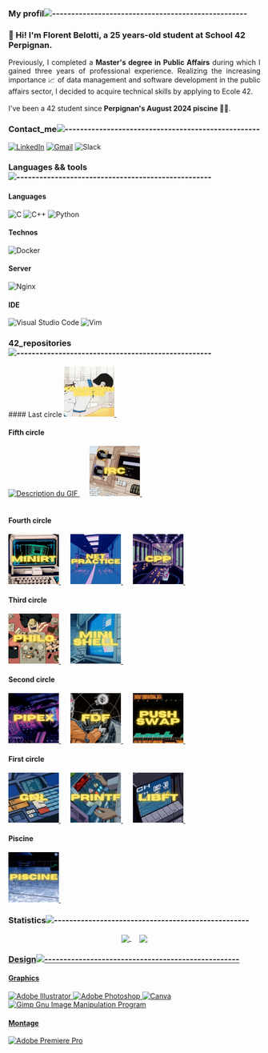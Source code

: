 ### My profil![---------------------------------------------------](https://raw.githubusercontent.com/andreasbm/readme/master/assets/lines/rainbow.png)

<div align="left">
  
### 👋 Hi! I'm Florent Belotti, a 25 years-old student at School 42 Perpignan.
</div>

<div align="justify">
Previously, I completed a <strong>Master's degree in Public Affairs</strong> during which I gained three years of professional experience. Realizing the increasing importance 📈 of data management and software development in the public affairs sector, I decided to acquire technical skills by applying to Ecole 42. <br><br>I've been a 42 student since <strong>Perpignan's August 2024 piscine 🏊‍♂️</strong>.
</div>

### Contact_me![---------------------------------------------------](https://raw.githubusercontent.com/andreasbm/readme/master/assets/lines/rainbow.png)
[![LinkedIn](https://img.shields.io/badge/linkedin-%230077B5.svg?style=for-the-badge&logo=linkedin&logoColor=white)](https://www.linkedin.com/in/florent-belotti-8ab0a8304/) [![Gmail](https://img.shields.io/badge/Gmail-D14836?style=for-the-badge&logo=gmail&logoColor=white)](mailto:florent.l.d.belotti@gmail.com) ![Slack](https://img.shields.io/badge/Slack-4A154B?style=for-the-badge&logo=slack&logoColor=white)

### Languages && tools![---------------------------------------------------](https://raw.githubusercontent.com/andreasbm/readme/master/assets/lines/rainbow.png)

#### Languages
![C](https://img.shields.io/badge/c-%2300599C.svg?style=for-the-badge&logo=c&logoColor=white) ![C++](https://img.shields.io/badge/c++-%2300599C.svg?style=for-the-badge&logo=c%2B%2B&logoColor=white) ![Python](https://img.shields.io/badge/python-3670A0?style=for-the-badge&logo=python&logoColor=ffdd54)
#### Technos
![Docker](https://img.shields.io/badge/docker-%230db7ed.svg?style=for-the-badge&logo=docker&logoColor=white)
#### Server
![Nginx](https://img.shields.io/badge/nginx-%23009639.svg?style=for-the-badge&logo=nginx&logoColor=white)
#### IDE
![Visual Studio Code](https://img.shields.io/badge/Visual%20Studio%20Code-0078d7.svg?style=for-the-badge&logo=visual-studio-code&logoColor=white) ![Vim](https://img.shields.io/badge/VIM-%2311AB00.svg?style=for-the-badge&logo=vim&logoColor=white) 

### 42_repositories![---------------------------------------------------](https://raw.githubusercontent.com/andreasbm/readme/master/assets/lines/rainbow.png)

<div align="left">
#### Last circle
  <a href="https://github.com/FlorentBelotti/42_cursus_ft_transcendence">
<img src="https://github.com/FlorentBelotti/FlorentBelotti/blob/main/transcendence.gif"  alt="Description du GIF" width="20%">
  </a>&nbsp;&nbsp;&nbsp;&nbsp;

<br>

#### Fifth circle
  <a href="https://github.com/FlorentBelotti/42_cursus_Inception">
<img src="https://github.com/FlorentBelotti/FlorentBelotti/blob/main/Inception.gif"  alt="Description du GIF" width="20%">
  </a>&nbsp;&nbsp;&nbsp;&nbsp;
  <a href="https://github.com/FlorentBelotti/42_cursus_ft_irc">
<img src="https://github.com/FlorentBelotti/FlorentBelotti/blob/main/ft_irc.gif"  alt="Description du GIF" width="20%">
  </a>&nbsp;&nbsp;&nbsp;&nbsp;
</div>

<br>

#### Fourth circle
  <a href="https://github.com/FlorentBelotti/42_cursus_miniRT">
<img src="https://github.com/FlorentBelotti/FlorentBelotti/blob/main/Minirt.gif" alt="Description du GIF" width="20%">
  </a>&nbsp;&nbsp;&nbsp;&nbsp;
  <a href="https://github.com/FlorentBelotti/42_cursus_NetPractice">
<img src="https://github.com/FlorentBelotti/FlorentBelotti/blob/main/NetPractice.gif" alt="Description du GIF" width="20%">
  </a>&nbsp;&nbsp;&nbsp;&nbsp;
  <a href="https://github.com/FlorentBelotti/42_cursus_CPP_Modules">
<img src="https://github.com/FlorentBelotti/FlorentBelotti/blob/main/CPP.gif" alt="Description du GIF" width="20%">
  </a>&nbsp;&nbsp;&nbsp;&nbsp;
  
<br>

#### Third circle
  <a href="https://github.com/FlorentBelotti/42_cursus_philosophers">
<img src="https://github.com/FlorentBelotti/FlorentBelotti/blob/main/Philosophers.gif" alt="Description du GIF" width="20%">
  </a>&nbsp;&nbsp;&nbsp;&nbsp;
  <a href="https://github.com/FlorentBelotti/42-cursus-minishell">
<img src="https://github.com/FlorentBelotti/FlorentBelotti/blob/main/Minishell.gif" alt="Description du GIF" width="20%">
  </a>&nbsp;&nbsp;&nbsp;&nbsp;

<br>

#### Second circle
  <a href="https://github.com/FlorentBelotti/Pipex">
<img src="https://github.com/FlorentBelotti/FlorentBelotti/blob/main/Pipex.gif" alt="Description du GIF" width="20%">
  </a>&nbsp;&nbsp;&nbsp;&nbsp;
  <a href="https://github.com/FlorentBelotti/FdF">
<img src="https://github.com/FlorentBelotti/FlorentBelotti/blob/main/FDF.gif" alt="Description du GIF" width="20%">
  </a>&nbsp;&nbsp;&nbsp;&nbsp;
  <a href="https://github.com/FlorentBelotti/push_swap">
<img src="https://github.com/FlorentBelotti/FlorentBelotti/blob/main/Pushswap.gif" alt="Description du GIF" width="20%">
  </a>&nbsp;&nbsp;&nbsp;&nbsp;

#### First circle
  <a href="https://github.com/FlorentBelotti/get_next_line">
<img src="https://github.com/FlorentBelotti/FlorentBelotti/blob/main/GNL.gif" alt="Description du GIF" width="20%">
  </a>&nbsp;&nbsp;&nbsp;&nbsp;
  <a href="https://github.com/FlorentBelotti/42_cursus_printf">
<img src="https://github.com/FlorentBelotti/FlorentBelotti/blob/main/Printf.gif" alt="Description du GIF" width="20%">
  </a>&nbsp;&nbsp;&nbsp;&nbsp;
  <a href="https://github.com/FlorentBelotti/libft">
<img src="https://github.com/FlorentBelotti/FlorentBelotti/blob/main/Libft.gif" alt="Description du GIF" width="20%">
  </a>&nbsp;&nbsp;&nbsp;&nbsp;

<br>

#### Piscine
  <a href="https://github.com/FlorentBelotti/42_cursus_piscine">
<img src="https://github.com/FlorentBelotti/FlorentBelotti/blob/main/Piscine.gif" alt="Description du GIF" width="20%">
  </a>&nbsp;&nbsp;&nbsp;&nbsp;
</div>

### Statistics![---------------------------------------------------](https://raw.githubusercontent.com/andreasbm/readme/master/assets/lines/rainbow.png)
<div align="center">
<a href="https://github.com/anuraghazra/github-readme-stats">
  <img align="center" src="https://github-readme-stats.vercel.app/api?username=FlorentBelotti&show_icons=true&theme=aura" />
</a>&nbsp;&nbsp;&nbsp;
<a href="https://github.com/anuraghazra/github-readme-stats">
  <img align="center" src="https://github-readme-stats.vercel.app/api/top-langs/?username=FlorentBelotti&theme=aura" />
</div>

### Design![---------------------------------------------------](https://raw.githubusercontent.com/andreasbm/readme/master/assets/lines/rainbow.png)

#### Graphics
![Adobe Illustrator](https://img.shields.io/badge/adobe%20illustrator-%23FF9A00.svg?style=for-the-badge&logo=adobe%20illustrator&logoColor=white) ![Adobe Photoshop](https://img.shields.io/badge/adobe%20photoshop-%2331A8FF.svg?style=for-the-badge&logo=adobe%20photoshop&logoColor=white) ![Canva](https://img.shields.io/badge/Canva-%2300C4CC.svg?style=for-the-badge&logo=Canva&logoColor=white) ![Gimp Gnu Image Manipulation Program](https://img.shields.io/badge/Gimp-657D8B?style=for-the-badge&logo=gimp&logoColor=FFFFFF)
#### Montage
![Adobe Premiere Pro](https://img.shields.io/badge/Adobe%20Premiere%20Pro-9999FF.svg?style=for-the-badge&logo=Adobe%20Premiere%20Pro&logoColor=white)

